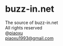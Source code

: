 buzz-in.net
===========

The source of buzz-in.net  
All rights reserved  
@[piaoxu](http://piaoxu.me)  
[piaoxu1993@gmail.com](mailtopiaoxu1993@gmail.com)